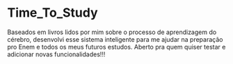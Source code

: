 # Time_To_Study
Baseados em livros lidos por mim sobre o processo de aprendizagem do cérebro, desenvolvi esse sistema inteligente para me ajudar na preparação pro Enem e todos os meus futuros estudos. Aberto pra quem quiser testar e adicionar novas funcionalidades!!!  
